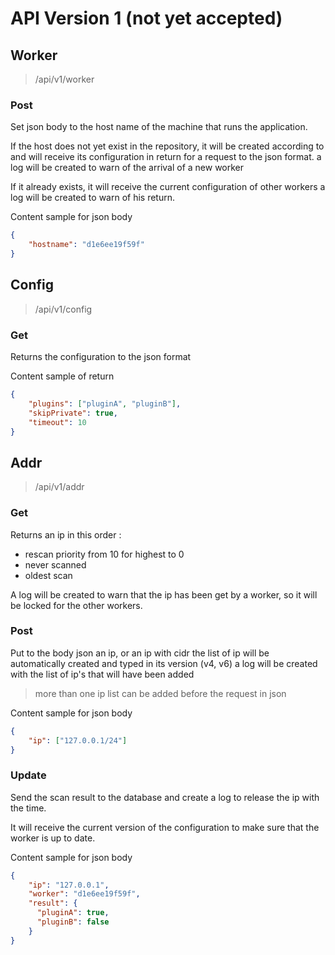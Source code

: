 # API Version 1 (not yet accepted)

## Worker
> /api/v1/worker

### Post
Set json body to the host name of the machine that runs the application.

If the host does not yet exist in the repository, it will be created according
to and will receive its configuration in return for a request to the json format.
a log will be created to warn of the arrival of a new worker

If it already exists, it will receive the current configuration of other workers
a log will be created to warn of his return.

Content sample for json body
```json
{
    "hostname": "d1e6ee19f59f"
}
```


## Config
> /api/v1/config

### Get
Returns the configuration to the json format

Content sample of return
```json
{
    "plugins": ["pluginA", "pluginB"],
    "skipPrivate": true,
    "timeout": 10
}
```


## Addr
> /api/v1/addr

### Get
Returns an ip in this order : 
 - rescan priority from 10 for highest to 0
 - never scanned
 - oldest scan

A log will be created to warn that the ip has been get by a worker, so it will be locked
for the other workers.

### Post
Put to the body json an ip, or an ip with cidr the list of ip will be automatically
created and typed in its version (v4, v6) a log will be created with the list of ip's
that will have been added
> more than one ip list can be added before the request in json

Content sample for json body
```json
{
    "ip": ["127.0.0.1/24"]
}
```

### Update
Send the scan result to the database and create a log to release the ip with the time.

It will receive the current version of the configuration to make sure that the worker is up to date.

Content sample for json body
```json
{
    "ip": "127.0.0.1",
    "worker": "d1e6ee19f59f",
    "result": {
      "pluginA": true,
      "pluginB": false
    }
}
```
